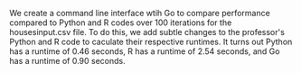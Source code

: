 We create a command line interface wtih Go to compare performance compared to Python and R codes over 100 iterations for the housesinput.csv file. To do this, we add subtle changes to the professor's Python and R code to caculate their respective runtimes. It turns out Python has a runtime of 0.46 seconds, R has a runtime of 2.54 seconds, and Go has a runtime of 0.90 seconds.
